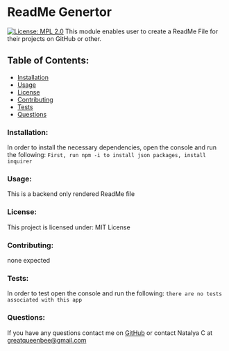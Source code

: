 # ReadMe Genertor  
[![License: MPL 2.0](https://img.shields.io/badge/License-MPL_2.0-brightgreen.svg)](https://opensource.org/licenses/MPL-2.0)
This module enables user to create a ReadMe File for their projects on GitHub or other.
## Table of Contents:
* [Installation](#install)
* [Usage](#usage)
* [License](#license)
* [Contributing](#contribute)
* [Tests](#tests)
* [Questions](#questions)
### Installation:
In order to install the necessary dependencies, open the console and run the following:
```First, run npm -i to install json packages, install inquirer```
### Usage:
This is a backend only rendered ReadMe file
### License:
This project is licensed under:
MIT License
### Contributing:
none expected
### Tests:
In order to test open the console and run the following:
```there are no tests associated with this app```
### Questions:
If you have any questions contact me on [GitHub](https://github.com/NatalyaCo) or contact 
Natalya C at greatqueenbee@gmail.com  
 
